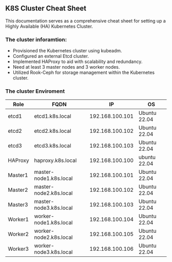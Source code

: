 ## K8S Cluster Cheat Sheet

This documentation serves as a comprehensive cheat sheet for setting up a Highly Available (HA) Kubernetes Cluster.

### The cluster inforamtion:

- Provisioned the Kubernetes cluster using kubeadm.
- Configured an external Etcd cluster.
- Implemented HAProxy to aid with scalability and redundancy.
- Need at least 3 master nodes and 3 worker nodes.
- Utilized Rook-Ceph for storage management within the Kubernetes cluster.


### The cluster Enviroment
|Role|FQDN|IP|OS|
|----|----|----|----|
|etcd1|etcd1.k8s.local|192.168.100.101|Ubuntu 22.04|
|etcd2|etcd2.k8s.local|192.168.100.102|Ubuntu 22.04|
|etcd3|etcd3.k8s.local|192.168.100.103|Ubuntu 22.04|
|HAProxy|haproxy.k8s.local|192.168.100.100|ubuntu 22.04|
|Master1|master-node1.k8s.local|192.168.100.101|Ubuntu 22.04|
|Master2|master-node2.k8s.local|192.168.100.102|Ubuntu 22.04|
|Master3|master-node3.k8s.local|192.168.100.103|Ubuntu 22.04|
|Worker1|worker-node1.k8s.local|192.168.100.104|Ubuntu 22.04|
|Worker2|worker-node2.k8s.local|192.168.100.105|Ubuntu 22.04|
|Worker3|worker-node3.k8s.local|192.168.100.106|Ubuntu 22.04|
